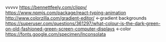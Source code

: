 vvvvv
https://bennettfeely.com/clippy/
https://www.npmjs.com/package/react-typing-animation
http://www.colorzilla.com/gradient-editor/ <-gradient backgrounds
https://superuser.com/questions/361297/what-colour-is-the-dark-green-on-old-fashioned-green-screen-computer-displays <-color 
https://fonts.google.com/specimen/Inconsolata